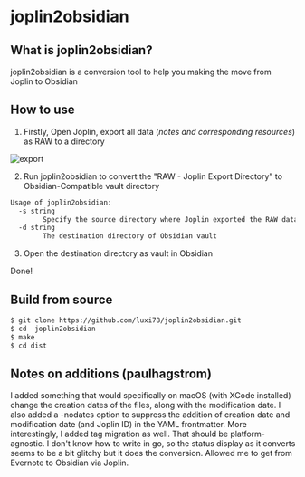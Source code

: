 # joplin2obsidian

## What is joplin2obsidian?
joplin2obsidian is a conversion tool to help you making the move from Joplin to Obsidian

## How to use
1. Firstly, Open Joplin, export all data (*notes and corresponding resources*) as RAW to a directory

![export](exportnotes.png)

2. Run joplin2obsidian to convert the "RAW - Joplin Export Directory" to Obsidian-Compatible vault directory 
~~~bash
Usage of joplin2obsidian:
  -s string
        Specify the source directory where Joplin exported the RAW data
  -d string
        The destination directory of Obsidian vault
~~~

3. Open the destination directory as vault in Obsidian

Done!

## Build from source
~~~bash
$ git clone https://github.com/luxi78/joplin2obsidian.git
$ cd  joplin2obsidian
$ make
$ cd dist
~~~

## Notes on additions (paulhagstrom)

I added something that would specifically on macOS (with XCode installed)
change the creation dates of the files, along with the modification date.
I also added a -nodates option to suppress the addition of creation date
and modification date (and Joplin ID) in the YAML frontmatter.
More interestingly, I added tag migration as well.  That should be platform-
agnostic.  I don't know how to write in go, so the status display as it converts
seems to be a bit glitchy but it does the conversion.  Allowed me to get from
Evernote to Obsidian via Joplin.